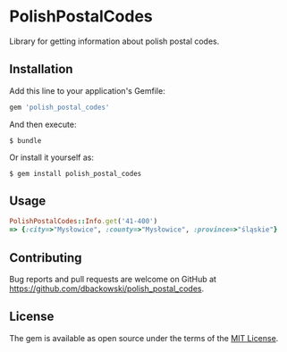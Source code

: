 # PolishPostalCodes

Library for getting information about polish postal codes.

## Installation

Add this line to your application's Gemfile:

```ruby
gem 'polish_postal_codes'
```

And then execute:

    $ bundle

Or install it yourself as:

    $ gem install polish_postal_codes

## Usage

```ruby
PolishPostalCodes::Info.get('41-400')
=> {:city=>"Mysłowice", :county=>"Mysłowice", :province=>"śląskie"}
```

## Contributing

Bug reports and pull requests are welcome on GitHub at https://github.com/dbackowski/polish_postal_codes.

## License

The gem is available as open source under the terms of the [MIT License](http://opensource.org/licenses/MIT).

